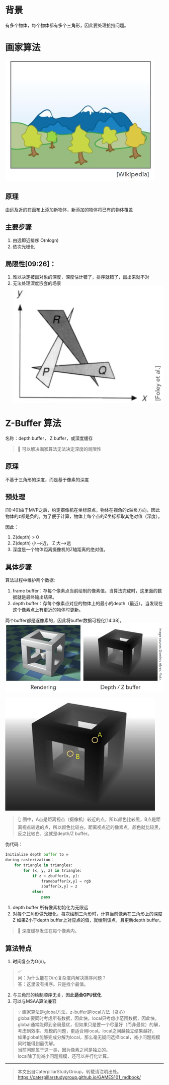 # 背景

有多个物体，每个物体都有多个三角形，因此要处理摭挡问题。

# 画家算法

![](assets/画家算法.jpg)

## 原理

由远及近的在画布上添加新物体，新添加的物体将已有的物体覆盖

## 主要步骤

1. 由远即近排序 O(nlogn)
2. 依次光栅化
   
## 局限性[09:26]：

1. 难以决定被画对象的深度，深度估计错了，排序就错了，画出来就不对
2. 无法处理深度嵌套的场景
![](assets/34.PNG)

# Z-Buffer 算法

名称：depth buffer， Z buffer，或深度缓存

> **&#x1F4CC;** 可以解决画家算法无法决定深度的局限性

## 原理

不基于三角形的深度，而是基于像素的深度

## 预处理

[10:40]由于MVP之后，约定摄像机在坐标原点，物体在视角的z轴负方向，因此物体的z都是负的。为了便于计算，物体上每个点的Z坐标都取其绝对值（深度）。

因此：  

1. Z(depth) > 0
2. Z(depth) 小-->近， Z 大-->远
3. 深度是一个物体距离摄像机的Z轴距离的绝对值。

## 具体步骤

算法过程中维护两个数据:

1. frame buffer：存每个像素点当前绘制的像素值。当算法完成时，这里面的数据就是最终输出结果。
2. depth buffer：存每个像素点对应的物体上的最小的depth（最近）。当发现在这个像素点上有更近的物体时更新。  

两个buffer都是逐像素的，因此将buffer数据可视化[14:38]。  
![](assets/zbuffer.jpg)

![](assets/depthbuffer.jpg)  
> &#x1F446; 图中，A点是距离视点（摄像机）较近的点，所以颜色比较黑，B点是距离视点较远的点，所以颜色比较白。距离视点近的像素点，颜色就比较黑，反之比较白，这就是depth/Z buffer。


伪代码：

```python
Initialize depth buffer to ∞
during rasterization：
    for triangle in triangles:
        for (x, y, z) in triangle:
            if z < zbuffer[x, y]:
                framebuffer[x,y] = rgb
                zbuffer[x,y] = z
            else:
                pass
```

1. depth buffer 所有像素初始化为无限远
2. 对每个三角形做光栅化，每次绘制三角形时，计算当前像素在三角形上的深度Z
   如果Z小于depth buffer上对应点的值，就绘制该点，且更新depth buffer。

> **&#x1F4CC;** 深度缓存发生在每个像素内。


## 算法特点

1. 时间复杂为O(n)。
   
>  &#x2705;  
> 问：为什么能在O(n)复杂度内解决排序问题？  
> 答：这里没有排序。只是找个最值。

2. 与三角形的绘制顺序无关，因此**适合GPU优化**
3. 可以与MSAA算法兼容

> &#x1F4A1; 画家算法是global方法，z-buffer是local方法（贪心）   
> global要同时考虑所有数据，因此快。local只考虑小范围数据，因此快。  
> global通常能得到全局最优，但如果只是要一个尽量好（而非最优）的解，考虑到效率、规模的问题，更适合用local。local之间越独立结果越好。  
> 如果global能够完成分解为local，那么毫无疑问选择local，减小问题规模同时能得到最优解。  
> 当前问题属于这一类，因为像素之间是独立的。  
> local除了能减小问题规模，还可以并行化计算。  
----------------------------

> 本文出自CaterpillarStudyGroup，转载请注明出处。  
> https://caterpillarstudygroup.github.io/GAMES101_mdbook/